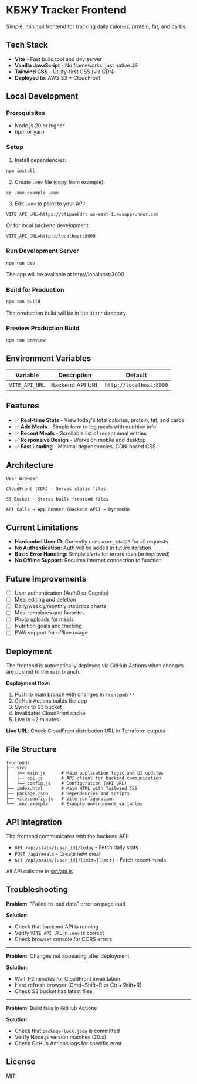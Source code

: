 # КБЖУ Tracker Frontend

Simple, minimal frontend for tracking daily calories, protein, fat, and carbs.

## Tech Stack

- **Vite** - Fast build tool and dev server
- **Vanilla JavaScript** - No frameworks, just native JS
- **Tailwind CSS** - Utility-first CSS (via CDN)
- **Deployed to**: AWS S3 + CloudFront

## Local Development

### Prerequisites

- Node.js 20 or higher
- npm or yarn

### Setup

1. Install dependencies:
```bash
npm install
```

2. Create `.env` file (copy from example):
```bash
cp .env.example .env
```

3. Edit `.env` to point to your API:
```env
VITE_API_URL=https://bfipae6drt.us-east-1.awsapprunner.com
```

Or for local backend development:
```env
VITE_API_URL=http://localhost:8000
```

### Run Development Server

```bash
npm run dev
```

The app will be available at http://localhost:3000

### Build for Production

```bash
npm run build
```

The production build will be in the `dist/` directory.

### Preview Production Build

```bash
npm run preview
```

## Environment Variables

| Variable | Description | Default |
|----------|-------------|---------|
| `VITE_API_URL` | Backend API URL | `http://localhost:8000` |

## Features

- ✅ **Real-time Stats** - View today's total calories, protein, fat, and carbs
- ✅ **Add Meals** - Simple form to log meals with nutrition info
- ✅ **Recent Meals** - Scrollable list of recent meal entries
- ✅ **Responsive Design** - Works on mobile and desktop
- ✅ **Fast Loading** - Minimal dependencies, CDN-based CSS

## Architecture

```
User Browser
    ↓
CloudFront (CDN) - Serves static files
    ↓
S3 Bucket - Stores built frontend files
    ↓
API Calls → App Runner (Backend API) → DynamoDB
```

## Current Limitations

- **Hardcoded User ID**: Currently uses `user_id=123` for all requests
- **No Authentication**: Auth will be added in future iteration
- **Basic Error Handling**: Simple alerts for errors (can be improved)
- **No Offline Support**: Requires internet connection to function

## Future Improvements

- [ ] User authentication (Auth0 or Cognito)
- [ ] Meal editing and deletion
- [ ] Daily/weekly/monthly statistics charts
- [ ] Meal templates and favorites
- [ ] Photo uploads for meals
- [ ] Nutrition goals and tracking
- [ ] PWA support for offline usage

## Deployment

The frontend is automatically deployed via GitHub Actions when changes are pushed to the `main` branch.

**Deployment flow:**
1. Push to main branch with changes in `frontend/**`
2. GitHub Actions builds the app
3. Syncs to S3 bucket
4. Invalidates CloudFront cache
5. Live in ~2 minutes

**Live URL**: Check CloudFront distribution URL in Terraform outputs

## File Structure

```
frontend/
├── src/
│   ├── main.js      # Main application logic and UI updates
│   ├── api.js       # API client for backend communication
│   └── config.js    # Configuration (API URL)
├── index.html       # Main HTML with Tailwind CSS
├── package.json     # Dependencies and scripts
├── vite.config.js   # Vite configuration
└── .env.example     # Example environment variables
```

## API Integration

The frontend communicates with the backend API:

- `GET /api/stats/{user_id}/today` - Fetch daily stats
- `POST /api/meals` - Create new meal
- `GET /api/meals/{user_id}?limit={limit}` - Fetch recent meals

All API calls are in [src/api.js](src/api.js).

## Troubleshooting

**Problem**: "Failed to load data" error on page load

**Solution**:
- Check that backend API is running
- Verify `VITE_API_URL` in `.env` is correct
- Check browser console for CORS errors

---

**Problem**: Changes not appearing after deployment

**Solution**:
- Wait 1-2 minutes for CloudFront invalidation
- Hard refresh browser (Cmd+Shift+R or Ctrl+Shift+R)
- Check S3 bucket has latest files

---

**Problem**: Build fails in GitHub Actions

**Solution**:
- Check that `package-lock.json` is committed
- Verify Node.js version matches (20.x)
- Check GitHub Actions logs for specific error

## License

MIT
